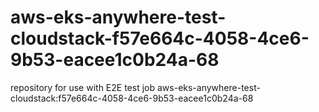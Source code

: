 # aws-eks-anywhere-test-cloudstack-f57e664c-4058-4ce6-9b53-eacee1c0b24a-68
repository for use with E2E test job aws-eks-anywhere-test-cloudstack:f57e664c-4058-4ce6-9b53-eacee1c0b24a-68
